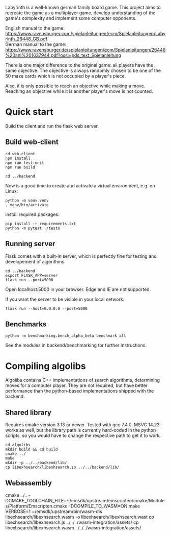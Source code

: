 Labyrinth is a well-known german family board game. This project aims to recreate the game as a multiplayer game, develop understanding of the game's complexity and implement some computer opponents.

English manual to the game: https://www.ravensburger.com/spielanleitungen/ecm/Spielanleitungen/Labyrinth_26448_GB.pdf  
German manual to the game: https://www.ravensburger.de/spielanleitungen/ecm/Spielanleitungen/26446%20anl%201637944.pdf?ossl=pds_text_Spielanleitung

There is one major difference to the original game: all players have the same objective. 
The objective is always randomly chosen to be one of the 50 maze cards which is not occupied by a player's piece.

Also, it is only possible to reach an objective while making a move. Reaching an objective while it is another player's move is not counted.

# Quick start
Build the client and run the flask web server.
## Build web-client
    cd web-client
    npm install
    npm run test:unit
    npm run build

    cd ../backend

Now is a good time to create and activate a virtual environment, e.g. on Linux:

    python -m venv venv
    . venv/bin/activate

install required packages:

    pip install -r requirements.txt
    python -m pytest ./tests

## Running server  
Flask comes with a built-in server, which is perfectly fine for testing and developement of algorithms

    cd ../backend
    export FLASK_APP=server
    flask run --port=5000

Open localhost:5000 in your browser. Edge and IE are not supported.

If you want the server to be visible in your local network:

    flask run --host=0.0.0.0 --port=5000

## Benchmarks
    python -m benchmarking.bench_alpha_beta benchmark all

See the modules in backend/benchmarking for further instructions.

# Compiling algolibs
Algolibs contains C++ implementations of search algorithms, determining moves for a computer player. They are not required, but have better performance than
the python-based implementations shipped with the backend.
## Shared library
Requires cmake version 3.13 or newer. Tested with gcc 7.4.0. MSVC 14.23 works as well, but the library path is currently hard-coded in the python scripts, so you would have to change the respective path to get it to work.

    cd algolibs
    mkdir build && cd build
    cmake ../
    make
    mkdir -p ../../backend/lib/
    cp libexhsearch/libexhsearch.so ../../backend/lib/

## Webassembly
cmake ../.. -DCMAKE_TOOLCHAIN_FILE=~/emsdk/upstream/emscripten/cmake/Modules/Platform/Emscripten.cmake -DCOMPILE_TO_WASM=ON
make VERBOSE=1
~/emsdk/upstream/bin/wasm-dis libexhsearch/libexhsearch.wasm -o libexhsearch/libexhsearch.wast
cp libexhsearch/libexhsearch.js ../../../wasm-integration/assets/
cp libexhsearch/libexhsearch.wasm ../../../wasm-integration/assets/


